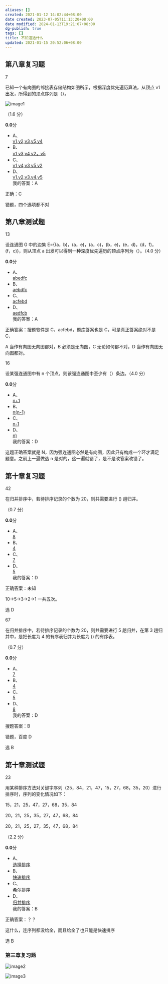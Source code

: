 ```yaml
---
aliases: []
created: 2021-01-12 14:02:44+08:00
date created: 2023-07-05T11:13:20+08:00
date modified: 2024-01-13T19:21:07+08:00
dg-publish: true
tags: []
title: 不知道选什么
updated: 2021-01-15 20:52:06+08:00
---
```


## 第八章复习题
7

已知一个有向图的邻接表存储结构如图所示，根据深度优先遍历算法，从顶点 v1 出发，所得到的顶点序列是（）。

![image1](/img/user/resources/attachments/image1-56.png)

（1.6 分）

**0.0**分
- A、  
  [v1,v2,v3,v5,v4](javascript:void(0);)
- B、  
  [v1,v3,v4,v2，v5](javascript:void(0);)
- C、  
  [v1,v4,v3,v5,v2](javascript:void(0);)
- D、  
  [v1,v2,v3,v4,v5](javascript:void(0);)  
我的答案：A

正确：C

错题，四个选项都不对

## 第八章测试题
13

设连通图 G 中的边集 E={(a，b)，(a，e)，(a，c)，(b，e)，(e，d)，(d，f)，(f，c)}，则从顶点 a 出发可以得到一种深度优先遍历的顶点序列为（）。（4.0 分）

**0.0**分
- A、  
  [abedfc](javascript:void(0);)
- B、  
  [aebdfc](javascript:void(0);)
- C、  
  [acfebd](javascript:void(0);)
- D、  
  [aedfcb](javascript:void(0);)  
我的答案：A

正确答案：搜题软件是 C，acfebd，题库答案也是 C，可是真正答案绝对不是 C，

A 当作有向图无向图都对，B 必须是无向图，C 无论如何都不对，D 当作有向图无向图都对。

16

设某强连通图中有 n 个顶点，则该强连通图中至少有（）条边。（4.0 分）

**0.0**分
- A、  
  [n+1](javascript:void(0);)
- B、  
  [n(n-1)](javascript:void(0);)
- C、  
  [n-1](javascript:void(0);)
- D、  
  [n)](javascript:void(0);)  
我的答案：D

这题正确答案就是 N，因为强连通图必然是有向图，因此只有构成一个环才满足题意。之前上一遍做选 n 是对的，这一遍就错了，是不是改答案改错了。

## 第十章复习题
42

在归并排序中，若待排序记录的个数为 20，则共需要进行 () 趟归并。

（0.7 分）

**0.0**分
- A、  
  [8](javascript:void(0);)
- B、  
  [4](javascript:void(0);)
- C、  
  [7](javascript:void(0);)
- D、  
  [5](javascript:void(0);)  
我的答案：D

正确答案：未知

10-\>5-\>3-\>2-\>1 一共五次。

选 D

67

在归并排序中，若待排序记录的个数为 20，则共需要进行 5 趟归并，在第 3 趟归并中，是把长度为 4 的有序表归并为长度为 () 的有序表。

（0.7 分）

**0.0**分
- A、  
  [7](javascript:void(0);)
- B、  
  [4](javascript:void(0);)
- C、  
  [5](javascript:void(0);)
- D、  
  [8](javascript:void(0);)  
我的答案：D

搜题答案：B

错题，百度 D

选 B

## 第十章测试题
23

用某种排序方法对关键字序列（25，84，21，47，15，27，68，35，20）进行排序时，序列的变化情况如下：

15，21，25，47，27，68，35，84

20，21，25，35，27，47，68，84

20，21，25，27，35，47，68，84

（2.2 分）

**0.0**分
- A、  
  [选择排序](javascript:void(0);)
- B、  
  [快速排序](javascript:void(0);)
- C、  
  [希尔排序](javascript:void(0);)
- D、  
  [归并排序](javascript:void(0);)  
我的答案：B

正确答案：？？

这什么，连序列都没给全，而且给全了也只能是快速排序

选 B

### 第三章复习题

![image2](/img/user/resources/attachments/image2-31.png)

![image3](/img/user/resources/attachments/image3-20.png)